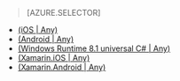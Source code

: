 > [AZURE.SELECTOR]
- [(iOS | Any)](/zh-cn/documentation/articles/mobile-services-ios-get-started-offline-data/)
- [(Android | Any)](/documentation/articles//articles/mobile-services-android-get-started-offline-data)
- [(Windows Runtime 8.1 universal C# | Any)](/zh-cn/documentation/articles/mobile-services-windows-store-dotnet-get-started-offline-data/)
- [(Xamarin.iOS | Any)](/zh-cn/documentation/articles/mobile-services-xamarin-ios-get-started-offline-data/)
- [(Xamarin.Android | Any)](/zh-cn/documentation/articles/mobile-services-xamarin-android-get-started-offline-data/)

<!---HONumber=82-->